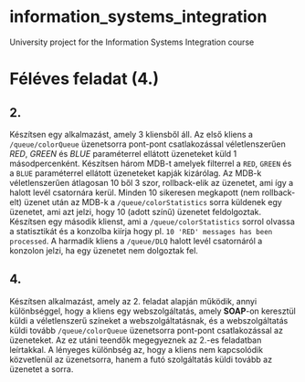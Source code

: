 # information_systems_integration
University project for the Information Systems Integration course

# Féléves feladat (4.)

## 2.
Készítsen egy alkalmazást, amely 3 kliensből áll. Az első kliens a `/queue/colorQueue` üzenetsorra pont-pont csatlakozással véletlenszerűen *RED*, *GREEN* és *BLUE* paraméterrel ellátott üzeneteket küld 1 másodpercenként. Készítsen három MDB-t amelyek filterrel a `RED`, `GREEN` és a `BLUE` paraméterrel ellátott üzeneteket kapják kizárólag. Az MDB-k véletlenszerűen átlagosan 10 ből 3 szor, rollback-elik az üzenetet, ami így a halott levél csatornára kerül. Minden 10 sikeresen megkapott (nem rollback-elt) üzenet után az MDB-k a `/queue/colorStatistics` sorra küldenek egy üzenetet, ami azt jelzi, hogy 10 (adott színű) üzenetet feldolgoztak. Készítsen egy második klienst, ami a `/queue/colorStatistics` sorrol olvassa a statisztikát és a konzolba kiírja hogy pl. `10 'RED' messages has been processed`. A harmadik kliens a `/queue/DLQ` halott levél csatornáról a konzolon jelzi, ha egy üzenetet nem dolgoztak fel.

## 4.
Készítsen alkalmazást, amely az 2. feladat alapján működik, annyi különbséggel, hogy a kliens egy webszolgáltatás, amely **SOAP**-on keresztül küldi a véletlenszerű színeket a webszolgáltatásnak, és a webszolgáltatás küldi tovább `/queue/colorQueue` üzenetsorra pont-pont csatlakozással az üzeneteket. Az ez utáni teendők megegyeznek az 2.-es feladatban leírtakkal. A lényeges különbség az, hogy a kliens nem kapcsolódik közvetlenül az üzenetsorra, hanem a futó szolgáltatás küldi tovább az üzenetet a sorra.
